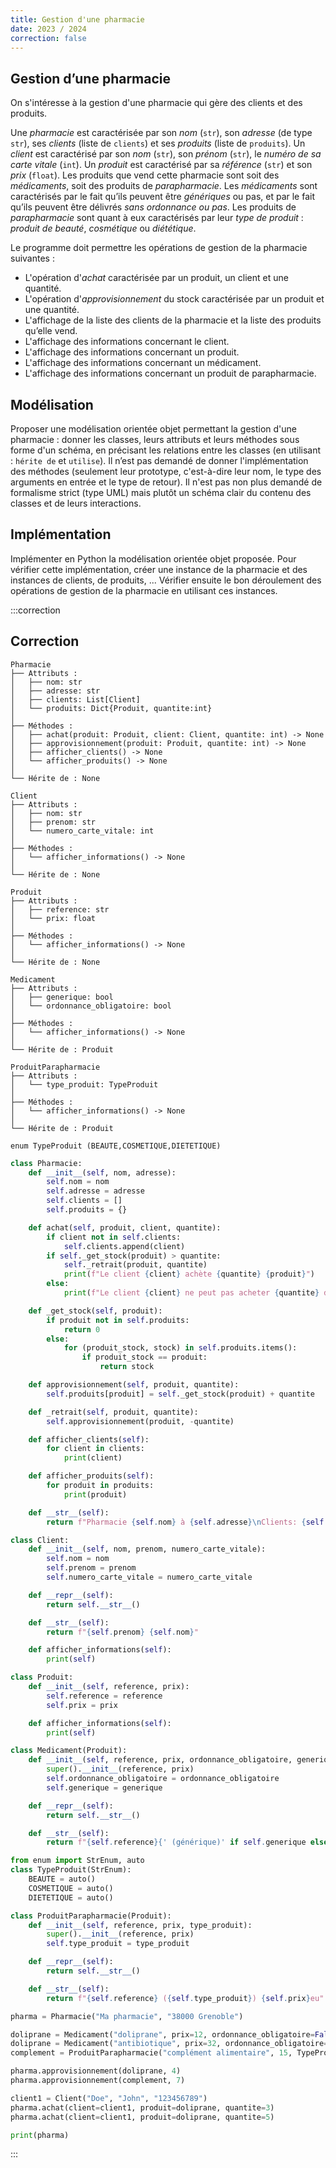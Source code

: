```yaml
---
title: Gestion d'une pharmacie
date: 2023 / 2024
correction: false
---
```


## Gestion d’une pharmacie

On s'intéresse à la gestion d'une pharmacie qui gère des clients et des produits.

Une _pharmacie_ est caractérisée par son _nom_ (`str`), son _adresse_ (de type `str`), ses _clients_ (liste de `clients`) et ses _produits_ (liste de `produits`).
Un _client_ est caractérisé par son _nom_ (`str`), son _prénom_ (`str`), le _numéro de sa carte vitale_ (`int`).
Un _produit_ est caractérisé par sa _référence_ (`str`) et son _prix_ (`float`).
Les produits que vend cette pharmacie sont soit des _médicaments_, soit des produits de _parapharmacie_.
Les _médicaments_ sont caractérisés par le fait qu’ils peuvent être _génériques_ ou pas, et par le fait qu’ils peuvent être délivrés _sans ordonnance ou pas_.
Les produits de _parapharmacie_ sont quant à eux caractérisés par leur _type de produit_ : _produit de beauté_, _cosmétique_ ou _diététique_.

Le programme doit permettre les opérations de gestion de la pharmacie suivantes :

- L'opération d'_achat_ caractérisée par un produit, un client et une quantité.
- L'opération d'_approvisionnement_ du stock caractérisée par un produit et une quantité.
- L'affichage de la liste des clients de la pharmacie et la liste des produits qu’elle vend.
- L'affichage des informations concernant le client.
- L'affichage des informations concernant un produit.
- L'affichage des informations concernant un médicament.
- L'affichage des informations concernant un produit de parapharmacie.

## Modélisation

Proposer une modélisation orientée objet permettant la gestion d'une pharmacie : donner les classes, leurs attributs et leurs méthodes sous forme d'un schéma, en précisant les relations entre les classes (en utilisant : `hérite de` et `utilise`).
Il n’est pas demandé de donner l'implémentation des méthodes (seulement leur prototype, c'est-à-dire leur nom, le type des arguments en entrée et le type de retour).
Il n'est pas non plus demandé de formalisme strict (type UML) mais plutôt un schéma clair du contenu des classes et de leurs interactions.

## Implémentation

Implémenter en Python la modélisation orientée objet proposée. Pour vérifier cette implémentation, créer une instance de la pharmacie et des instances de clients, de produits, ... Vérifier ensuite le bon déroulement des opérations de gestion de la pharmacie en utilisant ces instances.

:::correction
## Correction

```
Pharmacie
├── Attributs :
│   ├── nom: str
│   ├── adresse: str
│   ├── clients: List[Client]
│   └── produits: Dict{Produit, quantite:int}
│
├── Méthodes :
│   ├── achat(produit: Produit, client: Client, quantite: int) -> None
│   ├── approvisionnement(produit: Produit, quantite: int) -> None
│   ├── afficher_clients() -> None
│   └── afficher_produits() -> None
│
└── Hérite de : None

Client
├── Attributs :
│   ├── nom: str
│   ├── prenom: str
│   └── numero_carte_vitale: int
│
├── Méthodes :
│   └── afficher_informations() -> None
│
└── Hérite de : None

Produit
├── Attributs :
│   ├── reference: str
│   └── prix: float
│
├── Méthodes :
│   └── afficher_informations() -> None
│
└── Hérite de : None

Medicament
├── Attributs :
│   ├── generique: bool
│   └── ordonnance_obligatoire: bool
│
├── Méthodes :
│   └── afficher_informations() -> None
│
└── Hérite de : Produit

ProduitParapharmacie
├── Attributs :
│   └── type_produit: TypeProduit
│
├── Méthodes :
│   └── afficher_informations() -> None
│
└── Hérite de : Produit

enum TypeProduit (BEAUTE,COSMETIQUE,DIETETIQUE)
```

```python
class Pharmacie:
    def __init__(self, nom, adresse):
        self.nom = nom
        self.adresse = adresse
        self.clients = []
        self.produits = {}

    def achat(self, produit, client, quantite):
        if client not in self.clients:
            self.clients.append(client)
        if self._get_stock(produit) > quantite:
            self._retrait(produit, quantite)
            print(f"Le client {client} achète {quantite} {produit}")
        else:
            print(f"Le client {client} ne peut pas acheter {quantite} de {produit}")

    def _get_stock(self, produit):
        if produit not in self.produits:
            return 0
        else:
            for (produit_stock, stock) in self.produits.items():
                if produit_stock == produit:
                    return stock

    def approvisionnement(self, produit, quantite):
        self.produits[produit] = self._get_stock(produit) + quantite

    def _retrait(self, produit, quantite):
        self.approvisionnement(produit, -quantite)

    def afficher_clients(self):
        for client in clients:
            print(client)

    def afficher_produits(self):
        for produit in produits:
            print(produit)

    def __str__(self):
        return f"Pharmacie {self.nom} à {self.adresse}\nClients: {self.clients}\nListe de produits: {self.produits}"

class Client:
    def __init__(self, nom, prenom, numero_carte_vitale):
        self.nom = nom
        self.prenom = prenom
        self.numero_carte_vitale = numero_carte_vitale

    def __repr__(self):
        return self.__str__()

    def __str__(self):
        return f"{self.prenom} {self.nom}"

    def afficher_informations(self):
        print(self)

class Produit:
    def __init__(self, reference, prix):
        self.reference = reference
        self.prix = prix

    def afficher_informations(self):
        print(self)

class Medicament(Produit):
    def __init__(self, reference, prix, ordonnance_obligatoire, generique=False):
        super().__init__(reference, prix)
        self.ordonnance_obligatoire = ordonnance_obligatoire
        self.generique = generique

    def __repr__(self):
        return self.__str__()

    def __str__(self):
        return f"{self.reference}{' (générique)' if self.generique else ''} {self.prix}eu"

from enum import StrEnum, auto
class TypeProduit(StrEnum):
    BEAUTE = auto()
    COSMETIQUE = auto()
    DIETETIQUE = auto()

class ProduitParapharmacie(Produit):
    def __init__(self, reference, prix, type_produit):
        super().__init__(reference, prix)
        self.type_produit = type_produit

    def __repr__(self):
        return self.__str__()

    def __str__(self):
        return f"{self.reference} ({self.type_produit}) {self.prix}eu"

pharma = Pharmacie("Ma pharmacie", "38000 Grenoble")

doliprane = Medicament("doliprane", prix=12, ordonnance_obligatoire=False)
doliprane = Medicament("antibiotique", prix=32, ordonnance_obligatoire=False)
complement = ProduitParapharmacie("complément alimentaire", 15, TypeProduit.DIETETIQUE)

pharma.approvisionnement(doliprane, 4)
pharma.approvisionnement(complement, 7)

client1 = Client("Doe", "John", "123456789")
pharma.achat(client=client1, produit=doliprane, quantite=3)
pharma.achat(client=client1, produit=doliprane, quantite=5)

print(pharma)
```
:::

